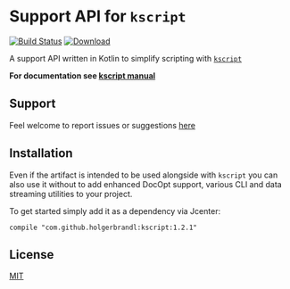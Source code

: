 Support API for `kscript`
=========================


[![Build Status](https://travis-ci.org/holgerbrandl/kscript-support-api.svg?branch=master)](https://travis-ci.org/holgerbrandl/kscript-support-api) [ ![Download](https://api.bintray.com/packages/holgerbrandl/github/kscript/images/download.svg) ](https://bintray.com/holgerbrandl/github/kscript/_latestVersion)[](https://bintray.com/)




A support API written in Kotlin to simplify scripting with [`kscript`](https://github.com/holgerbrandl/kscript)

 
**For documentation see [kscript manual](https://github.com/holgerbrandl/kscript#support-api)**


Support
-------


Feel welcome to report issues or suggestions [here](https://github.com/holgerbrandl/kscript/issues)


Installation
------------

Even if the artifact is intended to be used alongside with `kscript` you can also use it without to add enhanced DocOpt support, various CLI and data streaming utilities to your project.

To get started simply add it as a dependency via Jcenter:
```
compile "com.github.holgerbrandl:kscript:1.2.1"
```


License
-------

[MIT](LICENSE)
